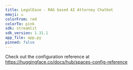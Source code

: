 ```yaml
---
title: LegalEase - RAG based AI Attorney Chatbot
emoji: ⚖️
colorFrom: red
colorTo: pink
sdk: streamlit
sdk_version: 1.31.1
app_file: app.py
pinned: false
---
```


Check out the configuration reference at https://huggingface.co/docs/hub/spaces-config-reference
